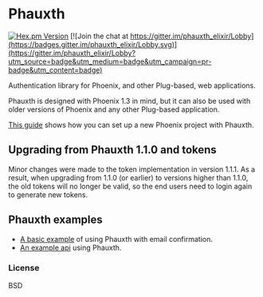 # Phauxth

[![Hex.pm Version](http://img.shields.io/hexpm/v/phauxth.svg)](https://hex.pm/packages/phauxth)
[![Join the chat at https://gitter.im/phauxth_elixir/Lobby](https://badges.gitter.im/phauxth_elixir/Lobby.svg)](https://gitter.im/phauxth_elixir/Lobby?utm_source=badge&utm_medium=badge&utm_campaign=pr-badge&utm_content=badge)

Authentication library for Phoenix, and other Plug-based, web applications.

Phauxth is designed with Phoenix 1.3 in mind, but it can also be used with
older versions of Phoenix and any other Plug-based application.

[This guide](https://github.com/riverrun/phauxth/wiki/Getting-started)
shows how you can set up a new Phoenix project with Phauxth.

## Upgrading from Phauxth 1.1.0 and tokens

Minor changes were made to the token implementation in version 1.1.1.
As a result, when upgrading from 1.1.0 (or earlier) to versions higher
than 1.1.0, the old tokens will no longer be valid, so the end users
need to login again to generate new tokens.

## Phauxth examples

* [A basic example](https://github.com/riverrun/phauxth-example) of using
Phauxth with email confirmation.
* [An example api](https://github.com/riverrun/phoenix-todoapp) using Phauxth.

### License

BSD
